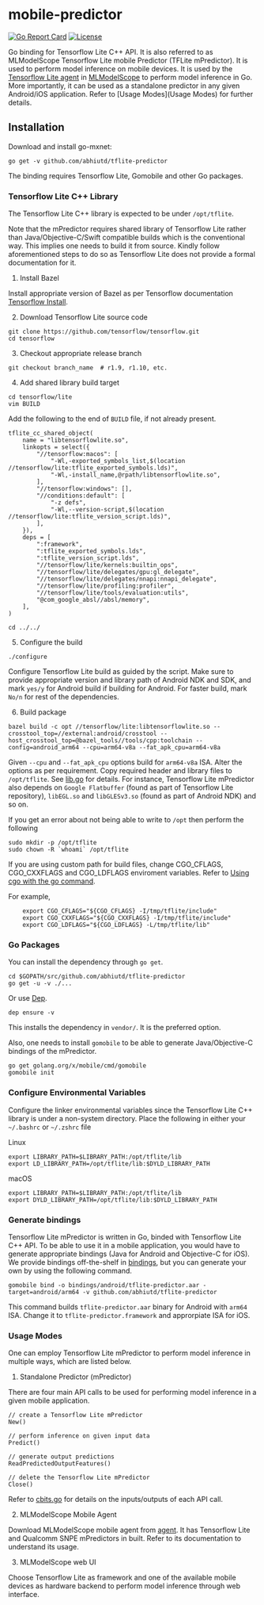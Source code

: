 # mobile-predictor

[![Go Report Card](https://goreportcard.com/badge/github.com/rai-project/go-mxnet)](https://goreportcard.com/report/github.com/rai-project/go-mxnet)
[![License](https://img.shields.io/badge/License-Apache%202.0-blue.svg)](https://opensource.org/licenses/Apache-2.0)

Go binding for Tensorflow Lite C++ API. It is also referred to as MLModelScope Tensorflow Lite mobile Predictor (TFLite mPredictor). It is used to perform model inference on mobile devices. It is used by the [Tensorflow Lite agent](https://github.com/abhiutd/tflite-agent) in [MLModelScope](mlmodelscope.org) to perform model inference in Go. More importantly, it can be used as a standalone predictor in any given Android/iOS application. Refer to [Usage Modes](Usage Modes) for further details.

## Installation

Download and install go-mxnet:

```
go get -v github.com/abhiutd/tflite-predictor
```

The binding requires Tensorflow Lite, Gomobile and other Go packages.

### Tensorflow Lite C++ Library

The Tensorflow Lite C++ library is expected to be under `/opt/tflite`.

Note that the mPredictor requires shared library of Tensorflow Lite rather than Java/Objective-C/Swift compatible builds which is the conventional way. This implies one needs to build it from source. Kindly follow aforementioned steps to do so as Tensorflow Lite does not provide a formal documentation for it. 

1. Install Bazel

Install appropriate version of Bazel as per Tensorflow documentation [Tensorflow Install](https://www.tensorflow.org/install/source).

2. Download Tensorflow Lite source code

```
git clone https://github.com/tensorflow/tensorflow.git
cd tensorflow
```

3. Checkout appropriate release branch

```
git checkout branch_name  # r1.9, r1.10, etc.
```

4. Add shared library build target

```
cd tensorflow/lite
vim BUILD
```

Add the following to the end of `BUILD` file, if not already present.

```
tflite_cc_shared_object(
    name = "libtensorflowlite.so",
    linkopts = select({
        "//tensorflow:macos": [
            "-Wl,-exported_symbols_list,$(location //tensorflow/lite:tflite_exported_symbols.lds)",
            "-Wl,-install_name,@rpath/libtensorflowlite.so",
        ],
        "//tensorflow:windows": [],
        "//conditions:default": [
            "-z defs",
            "-Wl,--version-script,$(location //tensorflow/lite:tflite_version_script.lds)",
        ],
    }),
    deps = [
        ":framework",
        ":tflite_exported_symbols.lds",
        ":tflite_version_script.lds",
        "//tensorflow/lite/kernels:builtin_ops",
        "//tensorflow/lite/delegates/gpu:gl_delegate",
        "//tensorflow/lite/delegates/nnapi:nnapi_delegate",
        "//tensorflow/lite/profiling:profiler",
        "//tensorflow/lite/tools/evaluation:utils",
        "@com_google_absl//absl/memory",
    ],
)
``` 

```
cd ../../
```

5. Configure the build

```
./configure
```

Configure Tensorflow Lite build as guided by the script. Make sure to provide appropriate version and library path of Android NDK and SDK, and mark `yes/y` for Android build if building for Android. For faster build, mark `No/n` for rest of the dependencies. 

6. Build package

```
bazel build -c opt //tensorflow/lite:libtensorflowlite.so --crosstool_top=//external:android/crosstool --host_crosstool_top=@bazel_tools//tools/cpp:toolchain --config=android_arm64 --cpu=arm64-v8a --fat_apk_cpu=arm64-v8a
```

Given `--cpu` and `--fat_apk_cpu` options build for `arm64-v8a` ISA. Alter the options as per requirement. Copy required header and library files to `/opt/tflite`. See [lib.go](lib.go) for details. For instance, Tensorflow Lite mPredictor also depends on `Google Flatbuffer` (found as part of Tensorflow Lite repository), `libEGL.so` and `libGLESv3.so` (found as part of Android NDK) and so on. 

If you get an error about not being able to write to `/opt` then perform the following

```
sudo mkdir -p /opt/tflite
sudo chown -R `whoami` /opt/tflite
```

If you are using custom path for build files, change CGO_CFLAGS, CGO_CXXFLAGS and CGO_LDFLAGS enviroment variables. Refer to [Using cgo with the go command](https://golang.org/cmd/cgo/#hdr-Using_cgo_with_the_go_command).

For example,

```
    export CGO_CFLAGS="${CGO_CFLAGS} -I/tmp/tflite/include"
    export CGO_CXXFLAGS="${CGO_CXXFLAGS} -I/tmp/tflite/include"
    export CGO_LDFLAGS="${CGO_LDFLAGS} -L/tmp/tflite/lib"
```

### Go Packages

You can install the dependency through `go get`.

```
cd $GOPATH/src/github.com/abhiutd/tflite-predictor
go get -u -v ./...
```

Or use [Dep](https://github.com/golang/dep).

```
dep ensure -v
```

This installs the dependency in `vendor/`. It is the preferred option.

Also, one needs to install `gomobile` to be able to generate Java/Objective-C bindings of the mPredictor. 

```
go get golang.org/x/mobile/cmd/gomobile
gomobile init
```

### Configure Environmental Variables

Configure the linker environmental variables since the Tensorflow Lite C++ library is under a non-system directory. Place the following in either your `~/.bashrc` or `~/.zshrc` file

Linux
```
export LIBRARY_PATH=$LIBRARY_PATH:/opt/tflite/lib
export LD_LIBRARY_PATH=/opt/tflite/lib:$DYLD_LIBRARY_PATH

```

macOS
```
export LIBRARY_PATH=$LIBRARY_PATH:/opt/tflite/lib
export DYLD_LIBRARY_PATH=/opt/tflite/lib:$DYLD_LIBRARY_PATH
```

### Generate bindings

Tensorflow Lite mPredictor is written in Go, binded with Tensorflow Lite C++ API. To be able to use it in a mobile application, you would have to generate appropriate bindings (Java for Android and Objective-C for iOS). We provide bindings off-the-shelf in [bindings](bindings), but you can generate your own by using the following command.

```
gomobile bind -o bindings/android/tflite-predictor.aar -target=android/arm64 -v github.com/abhiutd/tflite-predictor
```

This command builds `tflite-predictor.aar` binary for Android with `arm64` ISA. Change it to `tflite-predictor.framework` and approrpiate ISA for iOS.

### Usage Modes

One can employ Tensorflow Lite mPredictor to perform model inference in multiple ways, which are listed below.

1. Standalone Predictor (mPredictor)

There are four main API calls to be used for performing model inference in a given mobile application.

```
// create a Tensorflow Lite mPredictor
New()

// perform inference on given input data
Predict()

// generate output predictions
ReadPredictedOutputFeatures()

// delete the Tensorflow Lite mPredictor
Close()
```

Refer to [cbits.go](cbits.go) for details on the inputs/outputs of each API call.

2.  MLModelScope Mobile Agent

Download MLModelScope mobile agent from [agent](https://github.com/abhiutd/agent-classification-android). It has Tensorflow Lite and Qualcomm SNPE mPredictors in built. Refer to its documentation to understand its usage.

3. MLModelScope web UI

Choose Tensorflow Lite as framework and one of the available mobile devices as hardware backend to perform model inference through web interface.
